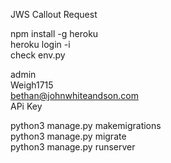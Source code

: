 JWS Callout Request

npm install -g heroku<br>
heroku login -i<br>
check env.py

admin<br>
Weigh1715<br>
bethan@johnwhiteandson.com<br>
APi Key

python3 manage.py makemigrations<br>
python3 manage.py migrate<br>
python3 manage.py runserver
